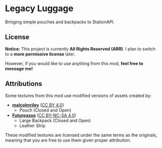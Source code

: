 # Legacy Luggage
Bringing simple pouches and backpacks to StationAPI.

## License
**Notice:** This project is currently **All Rights Reserved (ARR)**.
I plan to switch to a **more permissive license** later.

However, if you would like to use anything from this mod, 
**feel free to message me!**

## Attributions
Some textures from this mod use modified versions of assets created by:
- **[malcolmriley](https://github.com/malcolmriley/unused-textures)** ([CC BY 4.0](https://creativecommons.org/licenses/by/4.0/))
  - Pouch (Closed and Open)
- **[Futureazoo](https://github.com/Futureazoo/TextureRepository/)** ([CC BY-NC-SA 4.0](https://creativecommons.org/licenses/by-nc-sa/4.0/))
  - Large Backpack (Closed and Open)
  - Leather Strip

These modified textures are licensed under the same terms as the originals,
meaning that you are free to use them given proper attribution.